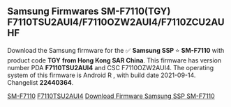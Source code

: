 <h2>Samsung Firmwares SM-F7110(TGY) F7110TSU2AUI4/F7110OZW2AUI4/F7110ZCU2AUHF</h2>
Download the Samsung firmware for the ✅ <strong>Samsung SSP </strong> ⭐ <strong>SM-F7110</strong> with product code <strong>TGY</strong> <strong> from Hong Kong SAR China</strong>. This firmware has version number PDA <strong>F7110TSU2AUI4</strong> and CSC F7110OZW2AUI4. The operating system of this firmware is Android R , with build date 2021-09-14. Changelist <strong>22440364</strong>.


[SM-F7110](https://samfirm.shop/samsung/model/SM-F7110)
[F7110TSU2AUI4](https://samfirm.shop/samsung/pda/F7110TSU2AUI4)
[Download Firmware Samsung SSP SM-F7110](https://samfirm.shop/samsung/firmware/456338)
